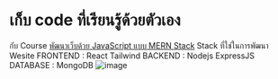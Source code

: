 # เก็บ code ที่เรียนรู้ด้วยตัวเอง
กับ Course [พัฒนาเว็บด้วย JavaScript แบบ MERN Stack](https://www.udemy.com/course/javascript-mern-stack/)
Stack ที่ใช่ในการพัฒนา Wesite 
FRONTEND : React Tailwind 
BACKEND : Nodejs ExpressJS
DATABASE : MongoDB
![image](https://i.imgur.com/WQIwZtV.jpg)



